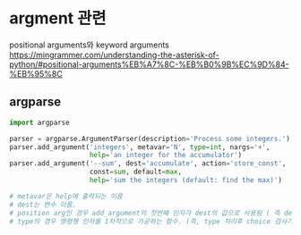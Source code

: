 # argment 관련

positional arguments와 keyword arguments
https://mingrammer.com/understanding-the-asterisk-of-python/#positional-arguments%EB%A7%8C-%EB%B0%9B%EC%9D%84-%EB%95%8C

## argparse

```python
import argparse

parser = argparse.ArgumentParser(description='Process some integers.')
parser.add_argument('integers', metavar='N', type=int, nargs='+',
                    help='an integer for the accumulator')
parser.add_argument('--sum', dest='accumulate', action='store_const',
                    const=sum, default=max,
                    help='sum the integers (default: find the max)')

# metavar은 help에 출력되는 이름
# dest는 변수 이름. 
# position arg인 경우 add_argument의 첫번째 인자가 dest의 값으로 사용됨 ( 즉 dest 명시 하면 에러나는데,, 딱히 문서에 설명은 없네.. )
# type의 경우 명령행 인자를 1차적으로 가공하는 함수. (즉, type 처리후 choice 검사가 진행됨)
```